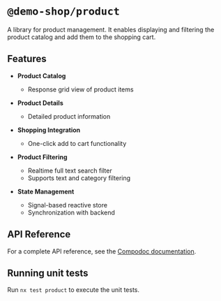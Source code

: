 # `@demo-shop/product`

A library for product management. It enables displaying and filtering the product catalog and add them to the shopping cart.

## Features

- **Product Catalog**

  - Response grid view of product items

- **Product Details**

  - Detailed product information

- **Shopping Integration**

  - One-click add to cart functionality

- **Product Filtering**

  - Realtime full text search filter
  - Supports text and category filtering

- **State Management**
  - Signal-based reactive store
  - Synchronization with backend

## API Reference

For a complete API reference, see the [Compodoc documentation](/apps/frontend/docs/compodoc).

## Running unit tests

Run `nx test product` to execute the unit tests.
